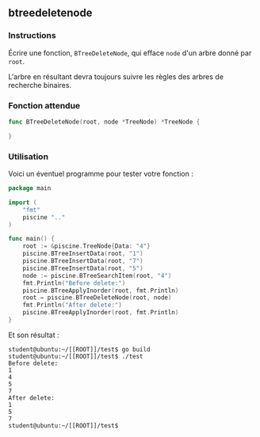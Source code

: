 ## btreedeletenode

### Instructions

Écrire une fonction, `BTreeDeleteNode`, qui efface `node` d'un arbre donné par `root`.

L'arbre en résultant devra toujours suivre les règles des arbres de recherche binaires.

### Fonction attendue

```go
func BTreeDeleteNode(root, node *TreeNode) *TreeNode {

}
```

### Utilisation

Voici un éventuel programme pour tester votre fonction :

```go
package main

import (
	"fmt"
	piscine ".."
)

func main() {
	root := &piscine.TreeNode{Data: "4"}
	piscine.BTreeInsertData(root, "1")
	piscine.BTreeInsertData(root, "7")
	piscine.BTreeInsertData(root, "5")
	node := piscine.BTreeSearchItem(root, "4")
	fmt.Println("Before delete:")
	piscine.BTreeApplyInorder(root, fmt.Println)
	root = piscine.BTreeDeleteNode(root, node)
	fmt.Println("After delete:")
	piscine.BTreeApplyInorder(root, fmt.Println)
}
```

Et son résultat :

```console
student@ubuntu:~/[[ROOT]]/test$ go build
student@ubuntu:~/[[ROOT]]/test$ ./test
Before delete:
1
4
5
7
After delete:
1
5
7
student@ubuntu:~/[[ROOT]]/test$
```
